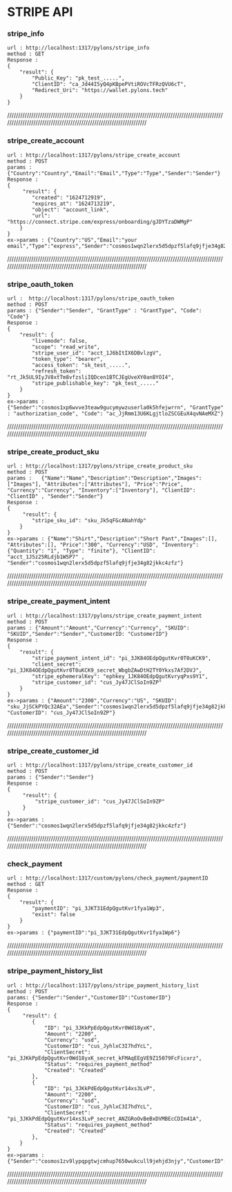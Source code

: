 # STRIPE API 
###  stripe_info  
    url : http://localhost:1317/pylons/stripe_info
    method : GET 
    Response : 
    {
        "result": {
            "Public_Key": "pk_test_.....",
            "ClientID": "ca_Jd44I5yQ4pKBpePVtiROVcTFRzQVU6cT",
            "Redirect_Uri": "https://wallet.pylons.tech"
        }
    } 
///////////////////////////////////////////////////////////////////////////////////////////////////////////////////////////////////////////////////////////////////
###  stripe_create_account  
    url : http://localhost:1317/pylons/stripe_create_account
    method : POST
    params : {"Country":"Country","Email":"Email","Type":"Type","Sender":"Sender"}
    Response : 
    {
         "result": {
	        "created": "1624712919",
	        "expires_at": "1624713219",
	        "object": "account_link",
	        "url": "https://connect.stripe.com/express/onboarding/gJDYTzaDWMgP"
	    }
    }
    ex->params : {"Country":"US","Email":"your email","Type":"express","Sender":"cosmos1wqn2lerx5d5dpzf5lafq9jfje34g82jkkc4zfz"}
///////////////////////////////////////////////////////////////////////////////////////////////////////////////////////////////////////////////////////////////////
###  stripe_oauth_token                
    url :  http://localhost:1317/pylons/stripe_oauth_token  
    method : POST
    params : {"Sender":"Sender", "GrantType" : "GrantType", "Code": "Code"}
    Response : 
    {
        "result": {
	        "livemode": false,
	        "scope": "read_write",
	        "stripe_user_id": "acct_1J6bItIX6DBvlzgV",
	        "token_type": "bearer",
	        "access_token": "sk_test_.....",
	        "refresh_token": "rt_Jk5UL9IyJV8xtTm8vfzsliIQDcen1BTCJEgUveXY0anBYOI4",
	        "stripe_publishable_key": "pk_test_....."
	    }
    }
    ex->params : {"Sender":"cosmos1xp6wvve3teaw9gucymywzuserla0k5hfejwrrn", "GrantType" : "authorization_code", "Code": "ac_JjRmm13U6KLgjtloZSCGEuX4qvNAeMXZ"}
///////////////////////////////////////////////////////////////////////////////////////////////////////////////////////////////////////////////////////////////////
 ###  stripe_create_product_sku  
    url : http://localhost:1317/pylons/stripe_create_product_sku
    method : POST
    params :   {"Name":"Name","Description":"Description","Images":["Images"], "Attributes":["Attributes"], "Price":"Price", "Currency":"Currency", "Inventory":["Inventory"], "ClientID": "ClientID" , "Sender":"Sender"}
    Response : 
    {
         "result": {
	        "stripe_sku_id": "sku_Jk5qFGcANahYdp"
	    }
    }
    ex->params : {"Name":"Shirt","Description":"Short Pant","Images":[], "Attributes":[], "Price":"300", "Currency":"USD", "Inventory":{"Quantity": "1", "Type": "finite"}, "ClientID": "acct_1J5z25RLdjb1W5P7" , "Sender":"cosmos1wqn2lerx5d5dpzf5lafq9jfje34g82jkkc4zfz"}
///////////////////////////////////////////////////////////////////////////////////////////////////////////////////////////////////////////////////////////////////
###  stripe_create_payment_intent  
    url : http://localhost:1317/pylons/stripe_create_payment_intent
    method : POST
    params : {"Amount":"Amount","Currency":"Currency", "SKUID": "SKUID","Sender":"Sender","CustomerID: "CustomerID"} 
    Response : 
    {
        "result": {
            "stripe_payment_intent_id": "pi_3JK84OEdpQgutKvr0T0uKCK9",
            "client_secret": "pi_3JK84OEdpQgutKvr0T0uKCK9_secret_WbgbZAwDtH2TY0Ykxs7Af2DVJ",
            "stripe_ephemeralKey": "ephkey_1JK84OEdpQgutKvryqPxs9Y1",
            "stripe_customer_id": "cus_Jy47JClSoIn9ZP"
        }
    }
    ex->params : {"Amount":"2300","Currency":"US", "SKUID": "sku_JjSCkPYQc32AEa","Sender":"cosmos1wqn2lerx5d5dpzf5lafq9jfje34g82jkkc4zfz", "CustomerID": "cus_Jy47JClSoIn9ZP"} 
///////////////////////////////////////////////////////////////////////////////////////////////////////////////////////////////////////////////////////////////////
###  stripe_create_customer_id  
    url : http://localhost:1317/pylons/stripe_create_customer_id
    method : POST
    params : {"Sender":"Sender"} 
    Response : 
    {
         "result": {
             "stripe_customer_id": "cus_Jy47JClSoIn9ZP"
         }
    }
    ex->params : {"Sender":"cosmos1wqn2lerx5d5dpzf5lafq9jfje34g82jkkc4zfz"} 
///////////////////////////////////////////////////////////////////////////////////////////////////////////////////////////////////////////////////////////////////
###  check_payment  
    url : http://localhost:1317/custom/pylons/check_payment/paymentID
    method : GET 
    Response : 
    {
        "result": {
            "paymentID": "pi_3JKT31EdpQgutKvr1fya1Wp3",
            "exist": false
        }
    }
    ex->params : {"paymentID":"pi_3JKT31EdpQgutKvr1fya1Wp6"} 
///////////////////////////////////////////////////////////////////////////////////////////////////////////////////////////////////////////////////////////////////
###  stripe_payment_history_list  
    url : http://localhost:1317/pylons/stripe_payment_history_list
    method : POST 
    params: {"Sender":"Sender","CustomerID":"CustomerID"} 
    Response : 
    {
         "result": {
            {
                "ID": "pi_3JKkPpEdpQgutKvr0Wd18yxK",
                "Amount": "2200",
                "Currency": "usd",
                "CustomerID": "cus_JyhlxC3I7hdYcL",
                "ClientSecret": "pi_3JKkPpEdpQgutKvr0Wd18yxK_secret_kFMAqEEgVE9Z15079FcFicxrz",
                "Status": "requires_payment_method"
                "Created": "Created"
            },
            {
                "ID": "pi_3JKkPdEdpQgutKvr14xs3LvP",
                "Amount": "2200",
                "Currency": "usd",
                "CustomerID": "cus_JyhlxC3I7hdYcL",
                "ClientSecret": "pi_3JKkPdEdpQgutKvr14xs3LvP_secret_ANZGRoOvBeBxDVMBEcCDIm41A",
                "Status": "requires_payment_method"
                "Created": "Created"
            },
        }
    }
    ex->params : {"Sender":"cosmos1zv9lypqpgtwjcmhup7650wukcull9jehjd3njy","CustomerID":"cus_JyhlxC3I7hdYcL"} 
///////////////////////////////////////////////////////////////////////////////////////////////////////////////////////////////////////////////////////////////////